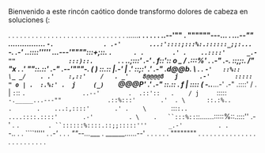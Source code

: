Bienvenido a este rincón caótico donde transformo dolores de cabeza en soluciones (:

 .      .      .      .      .      .      .      .      .      .      .
.                               .       .       .       .       .       .
   .        .        .        .        .        .        .        .        .
     .         .         .        _......____._        .         .
   .          .          . ..--'"" .           """"""---...          .
                   _...--""        ................       `-.              .
                .-'        ...:'::::;:::%:.::::::_;;:...     `-.
             .-'       ..::::'''''   _...---'"""":::+;_::.      `.      .
  .        .' .    ..::::'      _.-""               :::)::.       `.
         .      ..;:::'     _.-'         .             f::'::    o  _
        /     .:::%'  .  .-"                        .-.  ::;;:.   /" "x
  .   .'  ""::.::'    .-"     _.--'"""-.           (   )  ::.::  |_.-' |
     .'    ::;:'    .'     .-" .d@@b.   \    .    . `-'   ::%::   \_ _/    .
    .'    :,::'    /   . _'    8@@@@8   j      .-'       :::::      " o
    | .  :.%:' .  j     (_)    `@@@P'  .'   .-"         ::.::    .  f
    |    ::::     (        -..____...-'  .-"          .::::'       /
.   |    `:`::    `.                ..--'        .  .::'::   .    /
    j     `:::::    `-._____...---""             .::%:::'       .'  .
     \      ::.:%..             .       .    ...:,::::'       .'
 .    \       `:::`:..                ....::::.::::'       .-'          .
       \    .   ``:::%::`::.......:::::%::.::::''       .-'
      . `.        . ``::::::%::::.::;;:::::'''      _.-'          .
  .       `-..     .    .   ````'''''         . _.-'     .          .
         .    ""--...____    .   ______......--' .         .         .
  .        .        .    """"""""     .        .        .        .        .
 .       .       .       .       .       .       .       .       .
     .      .      .      .      .      .      .      .      .      .      .
